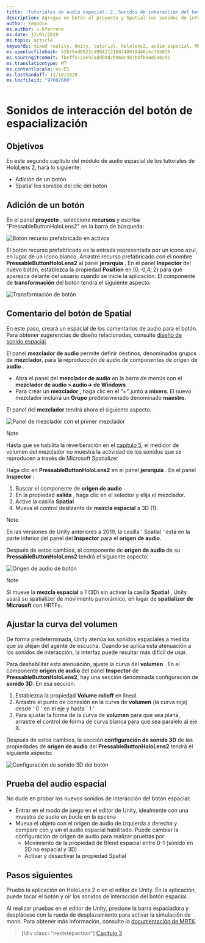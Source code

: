 ```yaml
---
title: 'Tutoriales de audio espacial: 2. Sonidos de interacción del botón de espacialización'
description: Agregue un botón al proyecto y Spatial los sonidos de interacción del botón.
author: kegodin
ms.author: v-hferrone
ms.date: 12/01/2019
ms.topic: article
keywords: mixed reality, Unity, tutorial, hololens2, audio espacial, MRTK, kit de herramientas de realidad mixta, UWP, Windows 10, HRTF, función de transferencia relacionada con el encabezado, reverberación, Microsoft Spatializer, Prefabs, curva de volumen
ms.openlocfilehash: 62825ed8922cd904212160748018446cbc76b839
ms.sourcegitcommit: fbeff51cae92add88d2b960c9b7bbfb04d5a0291
ms.translationtype: MT
ms.contentlocale: es-ES
ms.lasthandoff: 12/10/2020
ms.locfileid: "97002600"
---
```

# <a name="spatializing-button-interaction-sounds"></a>Sonidos de interacción del botón de espacialización

## <a name="objectives"></a>Objetivos
En este segundo capítulo del módulo de audio espacial de los tutoriales de HoloLens 2, hará lo siguiente:
* Adición de un botón
* Spatial los sonidos del clic del botón

## <a name="add-a-button"></a>Adición de un botón
En el panel **proyecto** , seleccione **recursos** y escriba "PressableButtonHoloLens2" en la barra de búsqueda:

![Botón recurso prefabricado en activos](images/spatial-audio/button-prefab-in-assets.png)

El botón recurso prefabricado es la entrada representada por un icono azul, en lugar de un icono blanco. Arrastre recurso prefabricado con el nombre **PressableButtonHoloLens2** al panel **jerarquía** . En el panel **Inspector** del nuevo botón, establezca la propiedad **Position** en (0,-0,4, 2) para que aparezca delante del usuario cuando se inicie la aplicación. El componente de **transformación** del botón tendrá el siguiente aspecto:

![Transformación de botón](images/spatial-audio/button-transform.png)

## <a name="spatialize-button-feedback"></a>Comentario del botón de Spatial
En este paso, creará un espacial de los comentarios de audio para el botón. Para obtener sugerencias de diseño relacionadas, consulte [diseño de sonido espacial](../../../design/spatial-sound-design.md). 

El panel **mezclador de audio** permite definir destinos, denominados grupos de **mezclador**, para la reproducción de audio de componentes de origen de **audio** . 
* Abra el panel del **mezclador de audio** en la barra de menús con el **mezclador de audio > audio-> de Windows**
* Para crear un **mezclador** , haga clic en el "+" junto a **mixers**. El nuevo mezclador incluirá un **Grupo** predeterminado denominado **maestro**.

El panel del **mezclador** tendrá ahora el siguiente aspecto:

![Panel de mezclador con el primer mezclador](images/spatial-audio/mixer-panel-with-first-mixer.png)

> [!NOTE]
> Hasta que se habilita la reverberación en el [capítulo 5](unity-spatial-audio-ch5.md), el medidor de volumen del mezclador no muestra la actividad de los sonidos que se reproducen a través de Microsoft Spatializer

Haga clic en **PressableButtonHoloLens2** en el panel **jerarquía** . En el panel **Inspector** :
1. Buscar el componente de **origen de audio**
2. En la propiedad **salida** , haga clic en el selector y elija el mezclador.
3. Active la casilla **Spatial**
4. Mueva el control deslizante de **mezcla espacial** a 3D (1).

> [!NOTE]
> En las versiones de Unity anteriores a 2019, la casilla ' Spatial ' está en la parte inferior del panel del **Inspector** para el **origen de audio**.

Después de estos cambios, el componente de **origen de audio** de su **PressableButtonHoloLens2** tendrá el siguiente aspecto:

![Origen de audio de botón](images/spatial-audio/button-audio-source.png)

> [!NOTE]
> Si mueve la **mezcla espacial** a 1 (3D) sin activar la casilla **Spatial** , Unity usará su spatializer de movimiento panorámico, en lugar de **spatializer de Microsoft** con HRTFs.

## <a name="adjust-the-volume-curve"></a>Ajustar la curva del volumen
De forma predeterminada, Unity atenúa los sonidos espaciales a medida que se alejan del agente de escucha. Cuando se aplica esta atenuación a los sonidos de interacción, la interfaz puede resultar más difícil de usar.

Para deshabilitar esta atenuación, ajuste la curva del **volumen** . En el componente **origen de audio** del panel **Inspector** de **PressableButtonHoloLens2**, hay una sección denominada configuración de **sonido 3D**. En esa sección:
1. Establezca la propiedad **Volume rolloff** en lineal.
2. Arrastre el punto de conexión en la curva de **volumen** (la curva roja) desde ' 0 ' en el eje y hasta ' 1 '
3. Para ajustar la forma de la curva de **volumen** para que sea plana, arrastre el control de forma de curva blanca para que sea paralelo al eje X.

Después de estos cambios, la sección **configuración de sonido 3D** de las propiedades de **origen de audio** del **PressableButtonHoloLens2** tendrá el siguiente aspecto:

![Configuración de sonido 3D del botón](images/spatial-audio/button-3d-sound-settings.png)

## <a name="testing-the-spatialize-audio"></a>Prueba del audio espacial

No dude en probar los nuevos sonidos de interacción del botón espacial:

* Entrar en el modo de juego en el editor de Unity, idealmente con una muestra de audio en bucle en la escena
* Mueva el objeto con el origen de audio de izquierda a derecha y compare con y sin el audio espacial habilitado. Puede cambiar la configuración de origen de audio para realizar pruebas por:
    * Movimiento de la propiedad de Blend espacial entre 0-1 (sonido en 2D no espacial y 3D)
    * Activar y desactivar la propiedad Spatial

## <a name="next-steps"></a>Pasos siguientes

Pruebe la aplicación en HoloLens 2 o en el editor de Unity. En la aplicación, puede tocar el botón y oír los sonidos de interacción del botón espacial.

Al realizar pruebas en el editor de Unity, presione la barra espaciadora y desplácese con la rueda de desplazamiento para activar la simulación de mano. Para obtener más información, consulte la [documentación de MRTK](https://microsoft.github.io/MixedRealityToolkit-Unity/Documentation/GettingStartedWithTheMRTK.html#using-the-in-editor-hand-input-simulation-to-test-a-scene).

> [!div class="nextstepaction"]
> [Capítulo 3](unity-spatial-audio-ch3.md)

